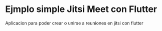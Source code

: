 # Ejmplo simple Jitsi Meet con Flutter
Aplicacion para poder crear o unirse a reuniones en jitsi con flutter



